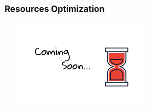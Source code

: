 # Resources Optimization

<figure><img src=".gitbook/assets/coming-soon.png" alt=""><figcaption></figcaption></figure>
